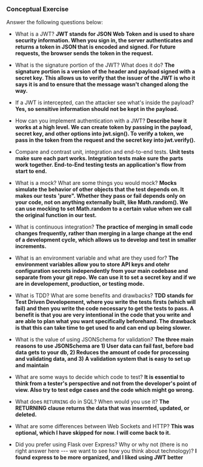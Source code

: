 ### Conceptual Exercise

Answer the following questions below:

- What is a JWT? **JWT stands for JSON Web Token and is used to share security information. When you sign in, the server authenticates and returns a token in JSON that is encoded and signed. For future requests, the browser sends the token in the request.** 

- What is the signature portion of the JWT?  What does it do? **The signature portion is a version of the header and payload signed with a secret key. This allows us to verify that the issuer of the JWT is who it says it is and to ensure that the message wasn't changed along the way.** 

- If a JWT is intercepted, can the attacker see what's inside the payload? **Yes, so sensitive information should not be kept in the payload.**

- How can you implement authentication with a JWT?  **Describe how it works at a high level. We can create token by passing in the payload, secret key, and other options into jwt.sign(). To verify a token, we pass in the token from the request and the secret key into jwt.verify().**

- Compare and contrast unit, integration and end-to-end tests. **Unit tests make sure each part works. Integration tests make sure the parts work together. End-to-End testing tests an application's flow from start to end.**

- What is a mock? What are some things you would mock? **Mocks simulate the behavior of other objects that the test depends on. It makes our tests 'pure". Whether they pass or fail depends only on your code, not on anything externally built, like Math.random(). We can use mocking to set Math.random to a certain value when we call the original function in our test.** 

- What is continuous integration? **The practice of merging in small code changes frequently, rather than merging in a large change at the end of a development cycle, which allows us to develop and test in smaller increments.**

- What is an environment variable and what are they used for? **The environment variables allow you to store API keys and otehr configuration secrets independently from your main codebase and separate from your git repo. We can use it to set a secret key and if we are in developement, production, or testing mode.**

- What is TDD? What are some benefits and drawbacks? **TDD stands for Test Driven Developement, where you write the tests firsts (which will fail) and then you write the code necessary to get the tests to pass. A benefit is that you are very intentional in the code that you write and are able to plan what you want specifically beforehand. The drawback is that this can take time to get used to and can end up being slower.**

- What is the value of using JSONSchema for validation? **The three main reasons to use JSONSchema are 1) User data can fail fast, before bad data gets to your db, 2) Reduces the amount of code for processing and validating data, and 3) A validation system that is easy to set up and maintain**

- What are some ways to decide which code to test? **It is essential to think from a tester's perspective and not from the developer's point of view. Also try to test edge cases and the code which might go wrong.**

- What does `RETURNING` do in SQL? When would you use it? **The RETURNING clause returns the data that was insernted, updated, or deleted.**

- What are some differences between Web Sockets and HTTP? **This was optional, which I have skipped for now. I will come back to it.**

- Did you prefer using Flask over Express? Why or why not (there is no right
  answer here --- we want to see how you think about technology)? **I found express to be more organized, and I liked using JWT better**
